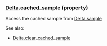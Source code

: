 ### [Delta](Delta.md).cached_sample (property)




Access the cached sample from [Delta.sample](Delta.sample.md)

See also:

* [Delta.clear_cached_sample](Delta.clear_cached_sample.md)

